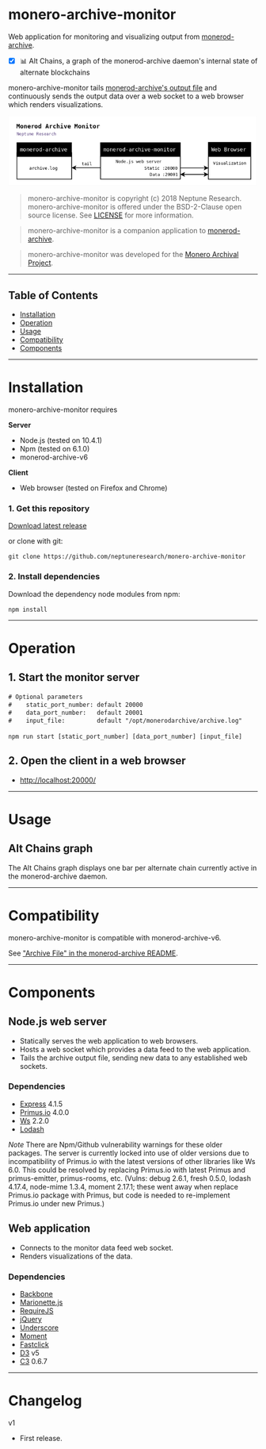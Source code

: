 # monero-archive-monitor

Web application for monitoring and visualizing output from [monerod-archive](https://github.com/neptuneresearch/monerod-archive).
 
- [x] :bar_chart: Alt Chains, a graph of the monerod-archive daemon's internal state of alternate blockchains
  
monero-archive-monitor tails [monerod-archive's output file](https://github.com/neptuneresearch/monerod-archive#archive-file) and continuously sends the output data over a web socket to a web browser which renders visualizations.
  
  ![Monero Archive Monitor](docs/design.png)
  
> monero-archive-monitor is copyright (c) 2018 Neptune Research.  
monero-archive-monitor is offered under the BSD-2-Clause open source license. See [LICENSE](LICENSE) for more information.  

> monero-archive-monitor is a companion application to [monerod-archive](https://github.com/neptuneresearch/monerod-archive).

> monero-archive-monitor was developed for the [Monero Archival Project](https://github.com/mitchellpkt/monero_archival_project).  


---
## Table of Contents
- [Installation](#installation)
- [Operation](#operation)
- [Usage](#usage)
- [Compatibility](#compatibility)
- [Components](#components)



---
# Installation

monero-archive-monitor requires  

**Server**
- Node.js (tested on 10.4.1)
- Npm (tested on 6.1.0)
- monerod-archive-v6

**Client**
- Web browser (tested on Firefox and Chrome)

### 1. Get this repository
[Download latest release](https://github.com/neptuneresearch/monero-archive-monitor/releases) 

or clone with git:

    git clone https://github.com/neptuneresearch/monero-archive-monitor


### 2. Install dependencies
Download the dependency node modules from npm:

    npm install



---
# Operation
## 1. Start the monitor server

    # Optional parameters
    #    static_port_number: default 20000
    #    data_port_number:   default 20001
    #    input_file:         default "/opt/monerodarchive/archive.log"

    npm run start [static_port_number] [data_port_number] [input_file]

## 2. Open the client in a web browser

- [http://localhost:20000/](http://localhost:20000/)



---
# Usage
## Alt Chains graph

The Alt Chains graph displays one bar per alternate chain currently active in the monerod-archive daemon.



---
# Compatibility
monero-archive-monitor is compatible with monerod-archive-v6.

See ["Archive File" in the monerod-archive README](https://github.com/neptuneresearch/monerod-archive#archive-file).



---
# Components

## Node.js web server

- Statically serves the web application to web browsers.
- Hosts a web socket which provides a data feed to the web application.
- Tails the archive output file, sending new data to any established web sockets.

### Dependencies

- [Express](https://expressjs.com) 4.1.5
- [Primus.io](https://github.com/cayasso/primus.io) 4.0.0
- [Ws](https://github.com/websockets/ws) 2.2.0
- [Lodash](https://lodash.com)

*Note* There are Npm/Github vulnerability warnings for these older packages. The server is currently locked into use of older versions due to incompatibility of Primus.io with the latest versions of other libraries like Ws 6.0. This could be resolved by replacing Primus.io with latest Primus and primus-emitter, primus-rooms, etc. (Vulns: debug 2.6.1, fresh 0.5.0, lodash 4.17.4, node-mime 1.3.4, moment 2.17.1; these went away when replace Primus.io package with Primus, but code is needed to re-implement Primus.io under new Primus.) 
  
  
## Web application

- Connects to the monitor data feed web socket.
- Renders visualizations of the data.

### Dependencies

- [Backbone](http://backbonejs.org/)
- [Marionette.js](https://marionettejs.com)
- [RequireJS](https://requirejs.org)
- [jQuery](https://jquery.com)
- [Underscore](https://underscorejs.org)
- [Moment](https://momentjs.com)
- [Fastclick](https://github.com/ftlabs/fastclick)
- [D3](https://d3js.org) v5
- [C3](https://c3js.org) 0.6.7


---
# Changelog

v1
- First release.